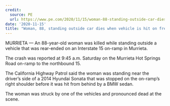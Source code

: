 ```yaml
---
credit:
  source: PE
  url: https://www.pe.com/2020/11/15/woman-88-standing-outside-car-dies-when-vehicle-is-hit-on-freeway-on-ramp-in-murrieta/
date: '2020-11-15'
title: "Woman, 88, standing outside car dies when vehicle is hit on freeway on-ramp in Murrieta"
---
```

MURRIETA — An 88-year-old woman was killed while standing outside a vehicle that was rear-ended on an Interstate 15 on-ramp in Murrieta.

The crash was reported at 9:45 a.m. Saturday on the Murrieta Hot Springs Road on-ramp to the northbound 15.

The California Highway Patrol said the woman was standing near the driver’s side of a 2014 Hyundai Sonata that was stopped on the on-ramp’s right shoulder before it was hit from behind by a BMW sedan.

The woman was struck by one of the vehicles and pronounced dead at the scene.
